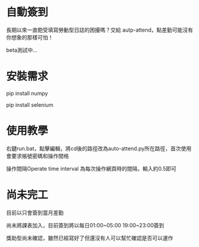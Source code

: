 # 自動簽到

長期以來一直飽受填寫勞動型日誌的困擾嗎？交給 autp-attend，點差勤可能沒有你想象的那樣可怕！

beta測試中...

# 安裝需求

pip install numpy

pip install selenium

# 使用教學

右鍵run.bat，點擊編輯，將cd後的路徑改為auto-attend.py所在路徑，首次使用會要求帳號密碼和操作間格

操作間隔Operate time interval 為每次操作網頁時的間隔，輸入約0.5即可


# 尚未完工

目前以只會簽到當月差勤

尚未將課表加入，目前簽到將以每日01:00~05:00  19:00~23:00簽到

獎助型尚未確認，雖然已經寫好了但還沒有人可以幫忙確認是否可以運作
